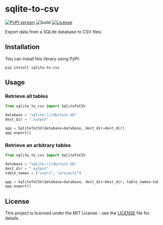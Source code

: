 # sqlite-to-csv

[![PyPI version](https://badge.fury.io/py/sqlite-to-csv.svg)](https://badge.fury.io/py/sqlite-to-csv)
![build](https://github.com/ryohidaka/sqlite-to-csv/workflows/Build/badge.svg)
[![License](https://img.shields.io/badge/license-MIT-blue.svg)](https://opensource.org/licenses/MIT)

Export data from a SQLite database to CSV files.

## Installation

You can install this library using PyPI:

```shell
pip install sqlite-to-csv
```

## Usage

### Retrieve all tables

```python
from sqlite_to_csv import SqliteToCSV

database = "sqlite:///db/test.db"
dest_dir = ".output"

app = SqliteToCSV(database=database, dest_dir=dest_dir)
app.export()
```

### Retrieve an arbitrary tables

```python
from sqlite_to_csv import SqliteToCSV

database = "sqlite:///db/test.db"
dest_dir = ".output"
table_names = ["users", "projects"]

app = SqliteToCSV(database=database, dest_dir=dest_dir, table_names=table_names)
app.export()
```

## License

This project is licensed under the MIT License - see the [LICENSE](LICENSE) file for details.

